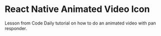 # React Native Animated Video Icon

Lesson from Code Daily tutorial on how to do an animated video with pan responder. 